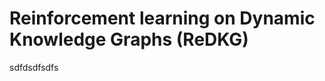 # **Re**inforcement learning on **D**ynamic **K**nowledge **G**raphs (**ReDKG**)

sdfdsdfsdfs
<!---
sfdsfdsfds
-->
